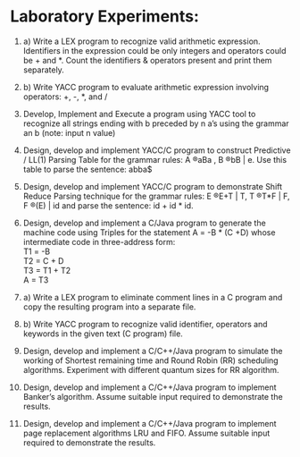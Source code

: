 # Laboratory Experiments:

1. a) Write a LEX program to recognize valid arithmetic expression. Identifiers in the expression could be only
integers and operators could be + and *. Count the identifiers & operators present and print them separately.

1. b) Write YACC program to evaluate arithmetic expression involving operators: +, -, *, and /

2. Develop, Implement and Execute a program using YACC tool to recognize all strings
ending with b preceded by n a’s using the grammar an b (note: input n value)

3. Design, develop and implement YACC/C program to construct Predictive / LL(1)
Parsing Table for the grammar rules: A ®aBa , B ®bB | e. Use this table to parse the sentence: abba$

4. Design, develop and implement YACC/C program to demonstrate Shift Reduce
Parsing technique for the grammar rules: E ®E+T | T, T ®T*F | F, F ®(E) | id and parse the sentence: id + id * id.

5. Design, develop and implement a C/Java program to generate the machine code using
Triples for the statement A = -B * (C +D) whose intermediate code in three-address form:<br>
T1 = -B<br>
T2 = C + D<br>
T3 = T1 + T2<br>
A = T3<br>

6. a) Write a LEX program to eliminate comment lines in a C program and copy the resulting program into a separate file.

6. b) Write YACC program to recognize valid identifier, operators and keywords in the given text (C program) file.

7. Design, develop and implement a C/C++/Java program to simulate the working of Shortest remaining time and Round Robin (RR) scheduling algorithms. Experiment with different quantum sizes for RR algorithm.

8. Design, develop and implement a C/C++/Java program to implement Banker’s algorithm. Assume suitable input required to demonstrate the results.

9. Design, develop and implement a C/C++/Java program to implement page replacement algorithms LRU and FIFO. Assume suitable input required to demonstrate the results.

